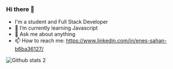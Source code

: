 ### Hi there 👋



- I'm a student and Full Stack Developer
- 🌱 I’m currently learning Javascript
- 💬 Ask me about anything
- 📫 How to reach me: https://www.linkedin.com/in/enes-sahan-b6ba36127/

![Github stats 2](https://github-readme-stats.vercel.app/api?username=sahanenes&show_icons=true&theme=radical)





